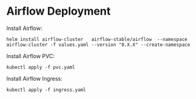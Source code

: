 # Airflow Deployment

Install Airflow:

```
helm install airflow-cluster   airflow-stable/airflow  --namespace airflow-cluster -f values.yaml --version "8.X.X" --create-namespace
```

Install Airflow PVC:

```
kubectl apply -f pvc.yaml
```

Install Airflow Ingress:

```
kubectl apply -f ingress.yaml
```
